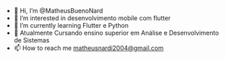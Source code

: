 - 👋 Hi, I’m @MatheusBuenoNard
- 👀 I’m interested in  desenvolvimento mobile com flutter
- 🌱 I’m currently learning Flutter e  Python
- 💞️ Atualmente Cursando ensino superior em Análise e Desenvolvimento de Sistemas
- 📫 How to reach me  matheusnardi2004@gmail.com

<!---
MatheusBuenoNardi/MatheusBuenoNardi is a ✨ special ✨ repository because its `README.md` (this file) appears on your GitHub profile.
You can click the Preview link to take a look at your changes.
--->
